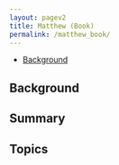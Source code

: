 ```yaml
---
layout: pagev2
title: Matthew (Book)
permalink: /matthew_book/
---
```

- [Background](#background)

## Background

## Summary

## Topics
